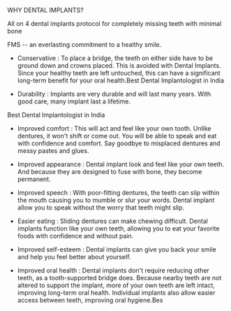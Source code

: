 WHY DENTAL IMPLANTS?

All on 4 dental implants protocol for completely missing teeth with minimal bone

FMS -- an everlasting commitment to a healthy smile.


-   Conservative : To place a bridge, the teeth on either side have to be ground down and crowns placed. This is avoided with Dental Implants. Since your healthy teeth are left untouched, this can have a significant long-term benefit for your oral health.Best Dental Implantologist in India

-   Durability : Implants are very durable and will last many years. With good care, many implant last a lifetime.

Best Dental Implantologist in India

-   Improved comfort : This will act and feel like your own tooth. Unlike dentures, it won't shift or come out. You will be able to speak and eat with confidence and comfort. Say goodbye to misplaced dentures and messy pastes and glues.

-   Improved appearance : Dental implant look and feel like your own teeth. And because they are designed to fuse with bone, they become permanent.

-   Improved speech : With poor-fitting dentures, the teeth can slip within the mouth causing you to mumble or slur your words. Dental implant allow you to speak without the worry that teeth might slip.

-   Easier eating : Sliding dentures can make chewing difficult. Dental implants function like your own teeth, allowing you to eat your favorite foods with confidence and without pain.

-   Improved self-esteem : Dental implants can give you back your smile and help you feel better about yourself.

-   Improved oral health : Dental implants don't require reducing other teeth, as a tooth-supported bridge does. Because nearby teeth are not altered to support the implant, more of your own teeth are left intact, improving long-term oral health. Individual implants also allow easier access between teeth, improving oral hygiene.Bes